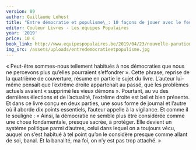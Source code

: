 ```yaml
---
version: 89
author: Guillaume Lohest
title: "Entre démocratie et populisme\_: 10 façons de jouer avec le feu"
editor: Couleur Livres - Les équipes Popu­­­­­­­­­­­­­laires
year: '2019'
price: 10 €
book_link: http://www.equipespopulaires.be/2019/04/23/nouvelle-parution-entre-democratie-et-populisme-10-facons-de-jouer-avec-le-feu/
img_src: /assets/uploads/entredemocratieetpopulisme.jpg
---
```

«&nbsp;Peut-être sommes-nous tellement habitués à nos démocraties que nous ne percevons plus qu’elles pourraient s’effondrer&nbsp;». Cette phrase, reprise de la quatrième de couverture, résume en partie le sujet du livre. L’auteur lui-même pensait que l’extrême droite appartenait au passé, que les problèmes actuels avaient «&nbsp;supprimé les vieux démons&nbsp;». Pourtant, au vu des dernières élections et de l’actualité, l’extrême droite est bel et bien présente. Et dans ce livre conçu en deux parties, une sous forme de journal et l’autre où il aborde dix points essentiels, l’auteur appelle à la vigilance. Et comme il le souligne : «&nbsp;Ainsi, la démocratie ne semble plus être considérée comme une chose fondamentale, presque sacrée, à protéger. Elle devient un système politique parmi d’autres, celui dans lequel on a toujours vécu, auquel on s’est habitué à tel point qu’on le considère presque comme allant de soi, banal. Et la banalité, ma foi, on n’y est pas trop attaché.&nbsp;»
